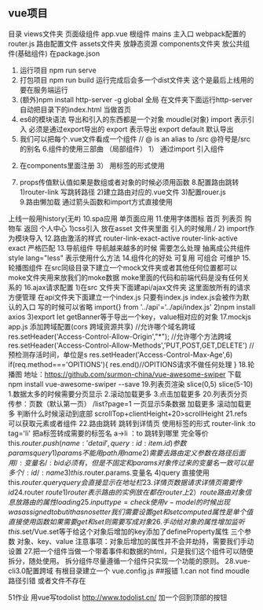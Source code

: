 ## vue项目
目录 
views文件夹 页面级组件
app.vue  根组件 
mains 主入口 webpack配置的
router.js 路由配置文件 
assets文件夹 放静态资源
components文件夹 放公共组件(基础组件)
在package.json 



1. 运行项目 
npm run serve 
2. 打包项目
npm run build 
运行完成后会多一个dist文件夹 这个是最后上线用的  要在服务端运行 
3. (额外)npm install 
 http-server -g  global 全局  在文件夹下面运行http-server 自动把目录下的index.html 当做首页 
4. es6的模块语法  导出和引入的东西都是一个对象 moudle(对象) 
import 表示引入 必须是通过export导出的
export 表示导出 
export default 默认导出 
5. 我们可以把每个.vue文件看成一个组件 // @ is an alias to /src  @符号是/src的别名
6.组件的使用三部曲 （局部组件）
1） 通过import 引入组件
2)  在components里面注册
3） 用标签的形式使用
7. props传值默认值如果是数组或者对象的时候必须用函数
8.配置路由跳转
1)router-link 写跳转路径
2)建立路由对应的.vue文件
3)配置rouer.js  
9.路由懒加载
通过箭头函数和import方式直接使用

上线一般用history(无#) 
10.spa应用  单页面应用
11.使用字体图标
首页  列表页 购物车 返回  个人中心 
1)css引入 放在asset 文件夹里面 引入的时候用./
2) import作为模块导入
12.路由激活的样式
router-link-exact-active 
router-link-active
exact  严格匹配
13.导航组件
导航越来越多的时候 需要怎么处理 抽离成公共组件
style lang="less" 表示使用什么方法
14.组件化的好处 可复用  可组合  可维护
15.轮播图组件
    在src同级目录下建立一个mock文件夹或者其他任何位置都可以 moke文件夹用来放我们的moke数据
    moke里面的代码和前端代码是没有任何关系的
16.ajax请求配置
1)在src 文件夹下面建api/ajax文件夹 这里面放所有的请求 方便管理
在api文件夹下面建立一个index.js
只要有index.js  index.js会被作为默认的入口 写的时候可以省略
import{} from '../api'='../api/index.js'
2)npm install axios
3)export let getBanner等于导出一个key，value相对应的对象
17.mockjs app.js 添加跨域配置(cors 跨域资源共享)
    //允许哪个域名跨域 
		res.setHeader('Access-Control-Allow-Origin',"*");
    //允许哪个方法跨域
    res.setHeader('Access-Control-Allow-Methods','PUT,POST,GET,DELETE')
    //预检测存活时间，单位是s
    res.setHeader('Access-Control-Max-Age',6)
    if(req.method==='OPITIONS'){
       res.end()//OPITIONS请求不做任何处理
    }
18.轮播图 地址：https://github.com/surmon-china/vue-awesome-swiper 
下载  npm install vue-awesome-swiper --save
19.列表页渲染 slice(0,5)  slice(5-10)
 1.数据太多的时候需要分页显示 
 2.滚动加载更多
 3.点击加载更多
 20.列表页分页
 传参：页数（默认第一页）
 /list?page=1 一页显示5条数据
 加载更多 滚动加载更多 判断什么时候滚动到底部
scrollTop+clientHeight+20>scrollHeight
 21.refs 可以获取元素或者组件
 22.路由跳转 跳转到详情页
 使用标签的形式
 router-link  :to
  tag='li' 把a标签转成需要的标签名  a->li
  ：to 跳转到哪里 完全等价this.$router.push({name:'detail',query:{id:item.id}})
  参数 params query
  1)params 不能用path  用name
  2)需要去路由定义参数在路径后面用/:变量名   /:bid 必须有，但是不固定
  和params对象传过来的变量名一致  可以是多个  /:id/:name
  3)this.$router.params.变量名
  4)query  直接使用  this.$router.query    query会直接显示在地址栏
23.详情页数据
请求详情页  需要传id
24.$router $route
1)router 表示路由的实例 放在都在router上
2）route  路由对象信息  放路由的属性
loading
25. input type=check 使用v-model的时候出现  was assigned to but it has no setter  我们需要设置get和set
computed 属性是单个值 直接使用函数 如果需要get和set  则需要写成对象 
26.手动给对象的属性增加监听
this.$set/Vue.set等于给这个对象后增加的key添加了defineProperty属性
三个参数 对象、key、value
注意事项：对象后增加的属性并不会并劫持，需要我们手动设置
27.把一个组件当做一个带着事件和数据的html，只是我们这个组件可以随便拆分，随处使用。
拆分组件尽量遵循一个组件只实现一个功能的原则。
28.vue-cli3.0配置跨域  有根目录建立一个
vue.config.js
##报错
1.can not find moudle
路径引错 或者文件不存在


51作业  用vue写todolist http://www.todolist.cn/ 
加一个回到顶部的按钮
